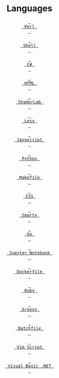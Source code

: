 

<div align = center>

# Languages

[<kbd> <br> Perl <br> </kbd>][Perl] <br>

[<kbd> <br> Shell <br> </kbd>][Shell] <br>

[<kbd> <br> C# <br> </kbd>][C#] <br>

[<kbd> <br> HTML <br> </kbd>][HTML] <br>

[<kbd> <br> ShaderLab <br> </kbd>][ShaderLab] <br>

[<kbd> <br> Less <br> </kbd>][Less] <br>

[<kbd> <br> Javascript <br> </kbd>][Javascript] <br>

[<kbd> <br> Python <br> </kbd>][Python] <br>

[<kbd> <br> Makefile <br> </kbd>][Makefile] <br>

[<kbd> <br> CSS <br> </kbd>][CSS] <br>

[<kbd> <br> Smarty <br> </kbd>][Smarty] <br>

[<kbd> <br> Go <br> </kbd>][Go] <br>

[<kbd> <br> Jupyter Notebook <br> </kbd>][Jupyter Notebook] <br>

[<kbd> <br> Dockerfile <br> </kbd>][Dockerfile] <br>

[<kbd> <br> Ruby <br> </kbd>][Ruby] <br>

[<kbd> <br> Groovy <br> </kbd>][Groovy] <br>

[<kbd> <br> Batchfile <br> </kbd>][Batchfile] <br>

[<kbd> <br> Vim Script <br> </kbd>][Vim Script] <br>

[<kbd> <br> Visual Basic .NET <br> </kbd>][Visual Basic .NET] <br>

[Perl]: Languages/Perl.md 
[Shell]: Languages/Shell.md 
[C#]: Languages/C%23.md 
[HTML]: Languages/HTML.md 
[ShaderLab]: Languages/ShaderLab.md 
[Less]: Languages/Less.md 
[Javascript]: Languages/Javascript.md 
[Python]: Languages/Python.md 
[Makefile]: Languages/Makefile.md 
[CSS]: Languages/CSS.md 
[Smarty]: Languages/Smarty.md 
[Go]: Languages/Go.md 
[Jupyter Notebook]: Languages/Jupyter%20Notebook.md 
[Dockerfile]: Languages/Dockerfile.md 
[Ruby]: Languages/Ruby.md 
[Groovy]: Languages/Groovy.md 
[Batchfile]: Languages/Batchfile.md 
[Vim Script]: Languages/Vim%20Script.md 
[Visual Basic .NET]: Languages/Visual%20Basic%20.NET.md 

</div>
